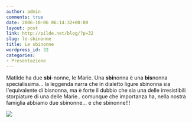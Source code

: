 ```yaml
---
author: admin
comments: true
date: 2006-10-06 06:14:32+00:00
layout: post
link: http://pilde.net/blog/?p=32
slug: le-sbinonne
title: Le sbinonne
wordpress_id: 32
categories:
- Presentazione
---
```


Matilde ha due **sbi**-nonne, le Marie. Una **sbi**nonna è una **bis**nonna specialissima... la leggenda narra che in dialetto ligure sbinonna sia l'equivalente di bisnonna, ma è forte il dubbio che sia una delle irresistibili storpiature di una delle Marie.. comunque che importanza ha, nella nostra famiglia abbiamo due sbinonne... e che sbinonne!!!

![](http://pilde.net/blog/wp-content/uploads/2006/10/copia-di-dscn2218.jpg)
